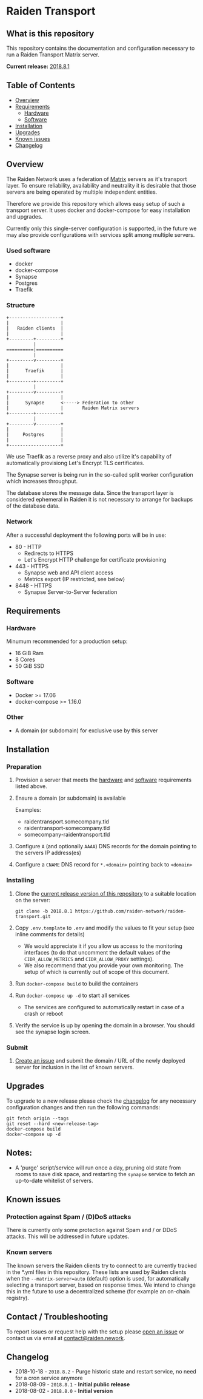 # Raiden Transport

## What is this repository

This repository contains the documentation and configuration necessary to run a 
Raiden Transport Matrix server.

**Current release:** [2018.8.1](https://github.com/raiden-network/raiden-transport/tree/2018.8.1) 

## Table of Contents

- [Overview](#overview)
- [Requirements](#requirements)
  - [Hardware](#hardware)
  - [Software](#software)
- [Installation](#installation)
- [Upgrades](#upgrades)
- [Known issues](#known-issues)
- [Changelog](#changelog)

## Overview

The Raiden Network uses a federation of [Matrix](https://matrix.org) servers as it's transport 
layer. To ensure reliability, availability and neutrality it is desirable that those servers are 
being operated by multiple independent entities.

Therefore we provide this repository which allows easy setup of such a transport server. 
It uses docker and docker-compose for easy installation and upgrades. 

Currently only this single-server configuration is supported, in the future we may also 
provide configurations with services split among multiple servers. 

### Used software

- docker
- docker-compose
- Synapse
- Postgres
- Traefik

### Structure


```
+-------------------+
|                   |
|   Raiden clients  |
|                   |
+---------+---------+
          |
==========|==========
          |
+---------v---------+
|                   |
|      Traefik      |  
|                   |
+---------+---------+
          |
+---------v---------+
|                   |
|      Synapse      <-----> Federation to other
|                   |       Raiden Matrix servers
+---------+---------+
          |
+---------v---------+
|                   |
|     Postgres      |
|                   |
+-------------------+
```


We use Traefik as a reverse proxy and also utilize it's capability of automatically provisiong 
Let's Encrypt TLS certificates.

The Synapse server is being run in the so-called split worker configuration which increases throughput.

The database stores the message data. Since the transport layer is considered ephemeral in Raiden it 
is not necessary to arrange for backups of the database data. 

### Network

After a successful deployment the following ports will be in use:

- 80 - HTTP
  - Redirects to HTTPS 
  - Let's Encrypt HTTP challenge for certificate provisioning
- 443 - HTTPS 
  - Synapse web and API client access
  - Metrics export (IP restricted, see below) 
- 8448 - HTTPS
  - Synapse Server-to-Server federation

## Requirements

### Hardware

Minumum recommended for a production setup:

- 16 GiB Ram
- 8 Cores
- 50 GiB SSD

### Software

- Docker >= 17.06
- docker-compose >= 1.16.0

### Other

- A domain (or subdomain) for exclusive use by this server   

## Installation

### Preparation

1. Provision a server that meets the [hardware](#hardware) and [software](#software) requirements listed above.
1. Ensure a domain (or subdomain) is available 
  
   Examples:
   - raidentransport.somecompany.tld
   - raidentransport-somecompany.tld
   - somecompany-raidentransport.tld

1. Configure `A` (and optionally `AAAA`) DNS records for the domain pointing to the servers IP address(es)
1. Configure a `CNAME` DNS record for `*.<domain>` pointing back to `<domain>`

### Installing

1. Clone the [current release version of this repository](https://github.com/raiden-network/raiden-transport/tree/2018.8.1) 
   to a suitable location on the server:
   
   ```shell
   git clone -b 2018.8.1 https://github.com/raiden-network/raiden-transport.git
   ```
1. Copy `.env.template` to `.env` and modify the values to fit your setup (see inline comments for details)
   - We would appreciate it if you allow us access to the monitoring interfaces 
     (to do that uncomment the default values of the `CIDR_ALLOW_METRICS` and `CIDR_ALLOW_PROXY` settings).
   - We also recommend that you provide your own monitoring. The setup of which is currently out of scope of this document. 
1. Run `docker-compose build` to build the containers
1. Run `docker-compose up -d` to start all services
   - The services are configured to automatically restart in case of a crash or reboot
1. Verify the service is up by opening the domain in a browser. You should see the synapse login screen.

### Submit

1. [Create an issue](https://github.com/raiden-network/raiden-transport/issues/new) and submit the 
   domain / URL of the newly deployed server for inclusion in the list of known servers.    

## Upgrades

To upgrade to a new release please check the [changelog](#changelog) for any necessary 
configuration changes and then run the following commands:

```shell
git fetch origin --tags
git reset --hard <new-release-tag>
docker-compose build
docker-compose up -d
```
## Notes:

 - A 'purge' script/service will run once a day, pruning old state from rooms to save disk space,
   and restarting the ``synapse`` service to fetch an up-to-date whitelist of servers.

## Known issues

### Protection against Spam / (D)DoS attacks

There is currently only some protection against Spam and / or DDoS attacks. 
This will be addressed in future updates. 

### Known servers

The known servers the Raiden clients try to connect to are currently tracked in the *.yml files in this repository.
These lists are used by Raiden clients when the ``--matrix-server=auto`` (default) option is used,
for automatically selecting a transport server, based on response times.
We intend to change this in the future to use a decentralized scheme (for example an on-chain registry).


## Contact / Troubleshooting

To report issues or request help with the setup please [open an issue](https://github.com/raiden-network/raiden-transport/issues/new)
or contact us via email at contact@raiden.nework.

## Changelog

- 2018-10-18 - `2018.8.2` - Purge historic state and restart service, no need for a cron service anymore
- 2018-08-09 - `2018.8.1` - **Initial public release**
- 2018-08-02 - `2018.8.0` - **Initial version**
